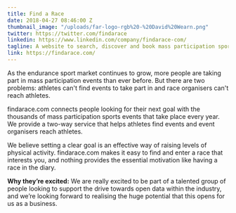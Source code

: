 ```yaml
---
title: Find a Race
date: 2018-04-27 08:46:00 Z
thumbnail_image: "/uploads/far-logo-rgb%20-%20David%20Wearn.png"
twitter: https://twitter.com/findarace
linkedin: https://www.linkedin.com/company/findarace-com/
tagline: A website to search, discover and book mass participation sports events.
link: https://findarace.com/
---
```


As the endurance sport market continues to grow, more people are taking part in mass participation events than ever before. But there are two problems: athletes can't find events to take part in and race organisers can't reach athletes.

findarace.com connects people looking for their next goal with the thousands of mass participation sports events that take place every year. We provide a two-way service that helps athletes find events and event organisers reach athletes.

We believe setting a clear goal is an effective way of raising levels of physical activity. findarace.com makes it easy to find and enter a race that interests you, and nothing provides the essential motivation like having a race in the diary.

**Why they’re excited:** We are really excited to be part of a talented group of people looking to support the drive towards open data within the industry, and we’re looking forward to realising the huge potential that this opens for us as a business.
